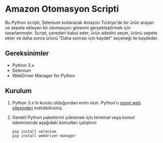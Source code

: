 # Amazon Otomasyon Scripti

Bu Python scripti, Selenium kullanarak Amazon Türkiye'de bir ürün arayan ve sepete ekleyen bir otomasyon görevini gerçekleştirmek için tasarlanmıştır. Script, çerezleri kabul eder, ürün adedini seçer, ürünü sepete ekler ve daha sonra ürünü "Daha sonrası için kaydet" seçeneği ile kaydeder.

## Gereksinimler

- Python 3.x
- Selenium
- WebDriver Manager for Python

## Kurulum

1. Python 3.x'in kurulu olduğundan emin olun. Python'u [resmi web sitesinden](https://www.python.org/downloads/) indirebilirsiniz.
2. Gerekli Python paketlerini yüklemek için terminal veya komut istemcisinde aşağıdaki komutları çalıştırın:

   ```bash
   pip install selenium
   pip install webdriver-manager
